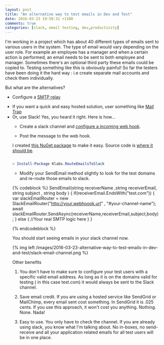 ```yaml
---
layout: post
title: "An alternative way to test emails in Dev and Test"
date: 2016-03-23 19:58:31 +1100
comments: true
categories: [slack, email testing, dev,productivity]
---
```


I'm working in a project which has about 40 different types of emails sent to various users in the system. The type of email would vary depending on the user role. For example an employee has a manager and when a certain action is performed, an email needs to be sent to both employee and manager. Sometimes there's an optional third party these emails could be copied to. Testing something like this is obviously painful! So far the testers have been doing it the hard way : i.e create separate mail accounts and check them individually.

But what are the alternatives?


 <ul>
 <li>

  Configure a <a href='https://support.microsoft.com/en-us/kb/230235'>SMTP relay</a>
  </li>

 <li>
  If you want a quick and easy hosted solution, user something like <a href='https://mailtrap.io' >Mail Trap</a>
  </li>

<li>
 Or, use Slack! Yes, you heard it right. Here is how...
   </li>



 * Create a slack channel and <a href='https://api.slack.com/incoming-webhooks'>configure a incoming web hook</a>.

 * Post the message to the web hook.

 I created <a href='https://www.nuget.org/packages/Klabs.RouteEmailsToSlack'>this NuGet package</a> to make it easy. Source code is <a href='https://github.com/shiranGinige/RouteEmailsToSlack'>where it should be</a>.

 ```PowerShell

 > Install-Package Klabs.RouteEmailsToSlack

 ```

 * Modify your SendEmail method slightly to look for the test domains and re-route those emails to slack.

{% codeblock %}
SendEmail(string receiverName ,string receiverEmail, string subject , string body )
{
    if(receiverEmail.EndsWith("test.com"))
    {
       var slackEmailRouter = new SlackEmailRouter("http://your.webhoook.url" , "#your-channel-name");
       await slackEmailRouter.SendAsync(receiverName,receiverEmail,subject,body);
     }
    else
    {
        //Your real SMTP logic here
    }
}

{% endcodeblock %}

You should start seeing emails in your slack channel now.

{% img left /images/2016-03-23-alternative-way-to-test-emails-in-dev-and-test/slack-email-channel.png %}

Other benefits

1. You don't have to make sure to configure your test users with a specific valid email address. As long as it is on the domains valid for testing ( in this case test.com) it would always be sent to the Slack channel.

2. Save email credit. If you are using a hosted service like SendGrid or MailChimp, every email sent cost something. In SendGrid it is .025 cents. If you use this approach, it won't cost you anything. Nothing. None. Nada!

3. Easy to use. You only have to check the channel. If you are already using slack, you know what I'm talking about. No in-boxes, no send-receive and all your application related emails for all test users will be in one place.





